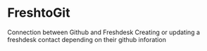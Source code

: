 # FreshtoGit
Connection between Github and Freshdesk
Creating or updating a freshdesk contact depending on their github inforation

